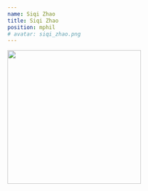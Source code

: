 ```yaml
---
name: Siqi Zhao
title: Siqi Zhao
position: mphil
# avatar: siqi_zhao.png
---
```


<img width="300" src="{{site.baseurl}}/images/people/{{page.avatar}}" data-action="zoom">

<!-- <i class="fa fa-bar-chart"></i> [Google Scholar](https://scholar.google.com.au/citations?hl=en&user=4du0aBwAAAAJ) -->
<br>
<!-- <i class="fa fa-home"></i> [Homepage](https://) -->
